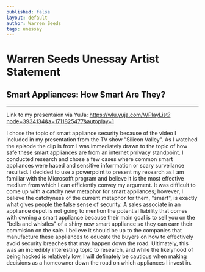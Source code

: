 ```yaml
---
published: false
layout: default
author: Warren Seeds
tags: unessay
---
```

# Warren Seeds Unessay Artist Statement
## Smart Appliances: How Smart Are They?

---

Link to my presentaion via YuJa: https://wlu.yuja.com/V/PlayList?node=3934134&a=1711825477&autoplay=1

I chose the topic of smart appliance security because of the video I included in my presentation from the TV show "Silicon Valley". As I watched the episode the clip is from I was immediately drawn to the topic of how safe these smart appliances are from an internet prrivacy standpoint. I conducted research and chose a few cases where common smart appliances were haced and sensitive inforrmation or scary survellance resulted. I decided to use a powerpoint to present my research as I am familiar with the Microsofft program and believe it is the most effective medium from which I can efficiently convey my argument. It was difficult to come up with a catchy new metaphor for smart appliances; however, I believe the catchyness of the current metaphor for them, "smart", is exactly what gives people the false sense of security. A sales associate in an appliance depot is not going to mention the potential liability that comes with owning a smart appliance because their main goal is to sell you on the "bells and whistles" of a shiny new smart appliance so they can earn their commision on the sale. I believe it should be up to the companies that manufacture these appliances to educate the buyers on how to effectively avoid security breaches that may happen down the road. Ultimately, this was an incredibly interesting topic to research, and while the likelyhood of being hacked is relatively low, I will definately be cautious when making decisions as a homeowner down the road on which appliances I invest in.